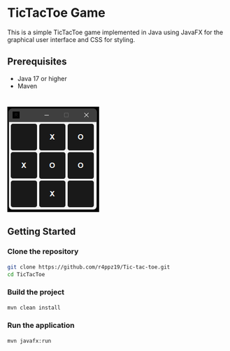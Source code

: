 # TicTacToe Game

This is a simple TicTacToe game implemented in Java using JavaFX for the graphical user interface and CSS for styling.


## Prerequisites

- Java 17 or higher
- Maven
#
![TicTacToe Game](src/main/resources/images/tictactoe.png)

## Getting Started

### Clone the repository

```sh
git clone https://github.com/r4ppz19/Tic-tac-toe.git
cd TicTacToe
```

### Build the project
```sh
mvn clean install
```

### Run the application
```sh
mvn javafx:run
```


